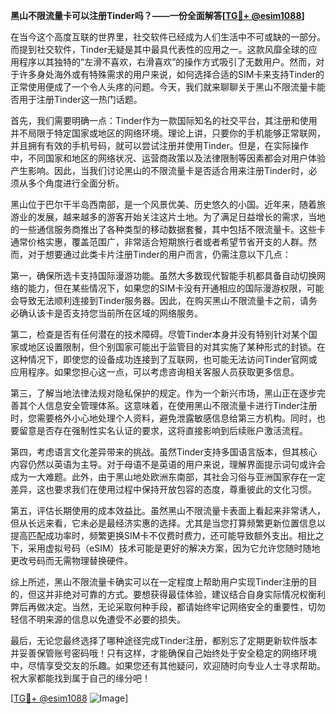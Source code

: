 **黑山不限流量卡可以注册Tinder吗？——一份全面解答[[TG💪+ @esim1088](https://t.me/s/esim1088)]**

在当今这个高度互联的世界里，社交软件已经成为人们生活中不可或缺的一部分。而提到社交软件，Tinder无疑是其中最具代表性的应用之一。这款风靡全球的应用程序以其独特的“左滑不喜欢，右滑喜欢”的操作方式吸引了无数用户。然而，对于许多身处海外或有特殊需求的用户来说，如何选择合适的SIM卡来支持Tinder的正常使用便成了一个令人头疼的问题。今天，我们就来聊聊关于黑山不限流量卡能否用于注册Tinder这一热门话题。

首先，我们需要明确一点：Tinder作为一款国际知名的社交平台，其注册和使用并不局限于特定国家或地区的网络环境。理论上讲，只要你的手机能够正常联网，并且拥有有效的手机号码，就可以尝试注册并使用Tinder。但是，在实际操作中，不同国家和地区的网络状况、运营商政策以及法律限制等因素都会对用户体验产生影响。因此，当我们讨论黑山的不限流量卡是否适合用来注册Tinder时，必须从多个角度进行全面分析。

黑山位于巴尔干半岛西南部，是一个风景优美、历史悠久的小国。近年来，随着旅游业的发展，越来越多的游客开始关注这片土地。为了满足日益增长的需求，当地的一些通信服务商推出了各种类型的移动数据套餐，其中包括不限流量卡。这些卡通常价格实惠，覆盖范围广，非常适合短期旅行者或者希望节省开支的人群。然而，对于想要通过此类卡片注册Tinder的用户而言，仍需注意以下几点：

第一，确保所选卡支持国际漫游功能。虽然大多数现代智能手机都具备自动切换网络的能力，但在某些情况下，如果您的SIM卡没有开通相应的国际漫游权限，可能会导致无法顺利连接到Tinder服务器。因此，在购买黑山不限流量卡之前，请务必确认该卡是否支持您当前所在区域的网络服务。

第二，检查是否有任何潜在的技术障碍。尽管Tinder本身并没有特别针对某个国家或地区设置限制，但个别国家可能出于监管目的对其实施了某种形式的封锁。在这种情况下，即使您的设备成功连接到了互联网，也可能无法访问Tinder官网或应用程序。如果您担心这一点，可以考虑咨询相关客服人员获取更多信息。

第三，了解当地法律法规对隐私保护的规定。作为一个新兴市场，黑山正在逐步完善其个人信息安全管理体系。这意味着，在使用黑山不限流量卡进行Tinder注册时，您需要格外小心地处理个人资料，避免泄露敏感信息给第三方机构。同时，也要留意是否存在强制性实名认证的要求，这将直接影响到后续账户激活流程。

第四，考虑语言文化差异带来的挑战。虽然Tinder支持多国语言版本，但其核心内容仍然以英语为主导。对于母语不是英语的用户来说，理解界面提示词句或许会成为一大难题。此外，由于黑山地处欧洲东南部，其社会习俗与亚洲国家存在一定差异，这也要求我们在使用过程中保持开放包容的态度，尊重彼此的文化习惯。

第五，评估长期使用的成本效益比。虽然黑山不限流量卡表面上看起来非常诱人，但从长远来看，它未必是最经济实惠的选择。尤其是当您打算频繁更新位置信息以提高匹配成功率时，频繁更换SIM卡不仅费时费力，还可能导致额外支出。相比之下，采用虚拟号码（eSIM）技术可能是更好的解决方案，因为它允许您随时随地更改号码而无需物理替换硬件。

综上所述，黑山不限流量卡确实可以在一定程度上帮助用户实现Tinder注册的目的，但这并非绝对可靠的方式。要想获得最佳体验，建议结合自身实际情况权衡利弊后再做决定。当然，无论采取何种手段，都请始终牢记网络安全的重要性，切勿轻信不明来源的信息以免遭受不必要的损失。

最后，无论您最终选择了哪种途径完成Tinder注册，都别忘了定期更新软件版本并妥善保管账号密码哦！只有这样，才能确保自己始终处于安全稳定的网络环境中，尽情享受交友的乐趣。如果您还有其他疑问，欢迎随时向专业人士寻求帮助。祝大家都能找到属于自己的缘分吧！

[[TG💪+ @esim1088](https://t.me/s/esim1088) ![Image](https://i.postimg.cc/4NQfJmqS/Snipaste-2025-05-13-00-14-12.png)]
